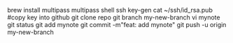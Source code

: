 brew install multipass
multipass shell
ssh key-gen
cat ~/ssh/id_rsa.pub
#copy key into github
git clone repo
git branch my-new-branch
vi mynote
git status
git add mynote
git commit -m"feat: add mynote"
git push -u origin my-new-branch
 
